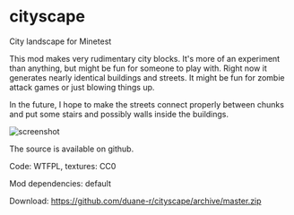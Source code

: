 # cityscape
City landscape for Minetest

This mod makes very rudimentary city blocks. It's more of an experiment than anything, but might be fun for someone to play with. Right now it generates nearly identical buildings and streets. It might be fun for zombie attack games or just blowing things up.

In the future, I hope to make the streets connect properly between chunks and put some stairs and possibly walls inside the buildings.

![screenshot](https://github.com/duane-r/cityscape/raw/master/textures/screenshot05.jpg)

The source is available on github.

Code: WTFPL, textures: CC0

Mod dependencies: default

Download: https://github.com/duane-r/cityscape/archive/master.zip
